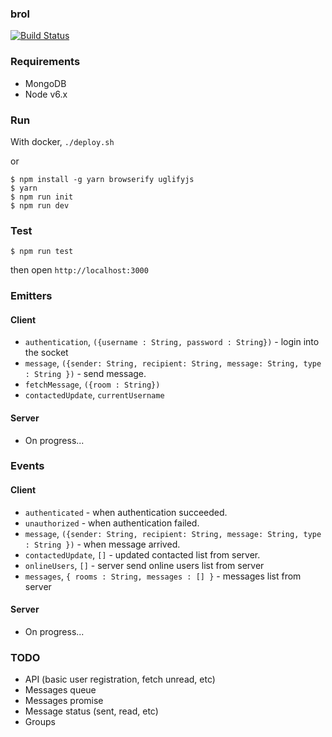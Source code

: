 ### brol

[![Build Status](https://api.travis-ci.org/KodeKreatif/brol.svg)](https://travis-ci.org/KodeKreatif/brol)

### Requirements

- MongoDB
- Node v6.x

### Run

With docker, `./deploy.sh`

or

```
$ npm install -g yarn browserify uglifyjs
$ yarn
$ npm run init
$ npm run dev
```

### Test

`$ npm run test`

then open `http://localhost:3000`

### Emitters

#### Client

- `authentication`, `({username : String, password : String})` - login into the socket
- `message`, `({sender: String, recipient: String, message: String, type : String })` - send message.
- `fetchMessage`, `({room : String})`
- `contactedUpdate`, `currentUsername`

#### Server

- On progress...

### Events

#### Client

- `authenticated` - when authentication succeeded.
- `unauthorized` - when authentication failed.
- `message`, `({sender: String, recipient: String, message: String, type : String })` - when message arrived.
- `contactedUpdate`, `[]` - updated contacted list from server.
- `onlineUsers`, `[]` - server send online users list from server
- `messages`, `{ rooms : String, messages : [] }` - messages list from server

#### Server

- On progress...

### TODO

- API (basic user registration, fetch unread, etc)
- Messages queue
- Messages promise
- Message status (sent, read, etc)
- Groups
